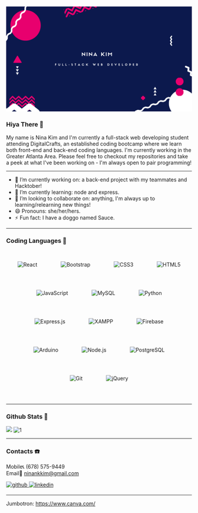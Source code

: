 ![](imagesforreadme/nina%20kim.png)
### Hiya There 👋

My name is Nina Kim and I'm currently a full-stack web developing student attending DigitalCrafts, an established coding bootcamp where we learn both front-end and back-end coding languages. I'm currently working in the Greater Atlanta Area. Please feel free to checkout my repositories and take a peek at what I've been working on - I'm always open to pair programming!

-------------------------------------------

- 🔭  I’m currently working on: a back-end project with my teammates and Hacktober!
- 🌱  I’m currently learning: node and express.
- 👯  I’m looking to collaborate on: anything, I'm always up to learning/relearning new things!
- 😄  Pronouns: she/her/hers.
- ⚡  Fun fact: I have a doggo named Sauce. 

-------------------------------------------

### Coding Languages 🧩

<div align="center">  
<img style="margin: 30px" src="https://profilinator.rishav.dev/skills-assets/react-original-wordmark.svg" alt="React" height="45" />  
<img style="margin: 30px" src="https://profilinator.rishav.dev/skills-assets/bootstrap-plain.svg" alt="Bootstrap" height="45" />  
<img style="margin: 30px" src="https://profilinator.rishav.dev/skills-assets/css3-original-wordmark.svg" alt="CSS3" height="45" />  
<img style="margin: 30px" src="https://profilinator.rishav.dev/skills-assets/html5-original-wordmark.svg" alt="HTML5" height="45" />  
<img style="margin: 30px" src="https://profilinator.rishav.dev/skills-assets/javascript-original.svg" alt="JavaScript" height="45" />  
<img style="margin: 30px" src="https://profilinator.rishav.dev/skills-assets/mysql-original-wordmark.svg" alt="MySQL" height="45" />  
<img style="margin: 30px" src="https://profilinator.rishav.dev/skills-assets/python-original.svg" alt="Python" height="45" />  
<img style="margin: 30px" src="https://profilinator.rishav.dev/skills-assets/express-original-wordmark.svg" alt="Express.js" height="45" />  
<img style="margin: 30px" src="https://profilinator.rishav.dev/skills-assets/xampp.png" alt="XAMPP" height="45" />  
<img style="margin: 30px" src="https://profilinator.rishav.dev/skills-assets/firebase.png" alt="Firebase" height="45" />  
<img style="margin: 30px" src="https://profilinator.rishav.dev/skills-assets/arduino.png" alt="Arduino" height="45" />  
<img style="margin: 30px" src="https://profilinator.rishav.dev/skills-assets/nodejs-original-wordmark.svg" alt="Node.js" height="45" />  
<img style="margin: 30px" src="https://profilinator.rishav.dev/skills-assets/postgresql-original-wordmark.svg" alt="PostgreSQL" height="45" />  
<img style="margin: 30px" src="https://profilinator.rishav.dev/skills-assets/git-scm-icon.svg" alt="Git" height="45" />  
<img style="margin: 30px" src="https://profilinator.rishav.dev/skills-assets/jquery.png" alt="jQuery" height="45" />  
</div>  

<br/>  

-------------------------------------------

### Github Stats 🤖

[![](https://github-readme-stats.vercel.app/api?username=ninankkim&theme=blue-green)](https://github.com/ninankkim/github-readme-stats)
![1](https://github-readme-stats.vercel.app/api/top-langs/?username=ninankkim&theme=blue-green)

-------------------------------------------
### Contacts ☎️

Mobile📞    (678) 575-9449 <br>
Email📨    ninankkim@gmail.com <br>

<a href="https://github.com/ninankkim" target="_blank">
<img src=https://img.shields.io/badge/github-%2324292e.svg?&style=for-the-badge&logo=github&logoColor=white alt=github style="margin-bottom: 5px;" />
</a>
<a href="https://www.linkedin.com/in/nina-kim-184769172/" target="_blank">
<img src=https://img.shields.io/badge/linkedin-%231E77B5.svg?&style=for-the-badge&logo=linkedin&logoColor=white alt=linkedin style="margin-bottom: 5px;" />
</a>  

-------------------------------------------
Jumbotron: https://www.canva.com/
